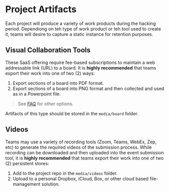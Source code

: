 # Project Artifacts
Each project will produce a variety of work products during the hacking period. Dependiong on teh type of work product or teh tool used to create it, teams will desire to capture a static instance for retention purposes.

## Visual Collaboration Tools
These SaaS offering require fee-based subscriptions to maintain a web addressable link (URL) to a board. It is **highly recommended** that teams export their work into one of two (2) ways:

1. Export sections of a board into PDF format.
2. Export sections of a board into PNG format and then collected and used as in a Powerpoint file. 

>See [FAQ](../../../FAQ.md) for other options. 

Artifacts of this type should be stored in the `media/board` folder. 

## Videos
Teams may use a variety of recording tools (Zoom, Teams, WebEx, Zep, etc) to generate the required videos of the submission process. While recording can be downloaded and then uploaded into the event submission tool, it is **highly recommended** that teams export their work into one of two (2) persistent stores:

1. Add to the project repo in the `media/videos` folder. 
2. Upload to a personal Dropbox, iCloud, Box, or other cloud based file-management solution.  


